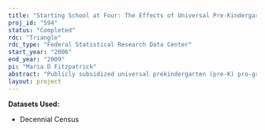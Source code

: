 ```yaml
---
title: "Starting School at Four: The Effects of Universal Pre-Kindergarten on Children and Mothers"
proj_id: "594"
status: "Completed"
rdc: "Triangle"
rdc_type: "Federal Statistical Research Data Center"
start_year: "2006"
end_year: "2009"
pi: "Maria D Fitzpatrick"
abstract: "Publicly subsidized universal prekindergarten (pre-K) pro-grams have received consider-able attention in recent years as an avenue for both promoting school readiness and providing child care. In this study we will estimate the effects of Pre-K programs on children’s enrollment in preschool and on the labor supply (e.g., hours worked and wages) and welfare receipt of mothers. Each program has an age cutoff for enrollment. The methodology will employ exogenous differences in eligibility across states and from these age restrictions to create ‘treatment’ and ‘control’ groups which will be used to determine program effects. The dataset used will be the 2000 confidential decennial long form sample. The project will produce valuable estimates for use in an academic journal article. Better understanding of family behavior regarding work and child care produced by this project will allow for insight that could change the way the Census Bureau asks its questions regarding early childhood education and care."
layout: project
---
```


**Datasets Used:**

  - Decennial Census 

